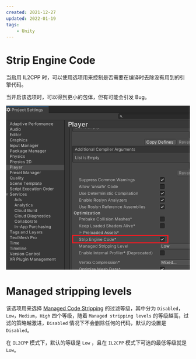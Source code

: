 ```yaml
---
created: 2021-12-27
updated: 2022-01-19
tags:
    - Unity
---
```


# Strip Engine Code

当启用 IL2CPP 时，可以使用选项用来控制是否需要在编译时去除没有用到的引擎代码。

当开启该选项时，可以得到更小的包体，但有可能会引发 Bug。

![|500](assets/Unity%20-%20PlayerSettings/image-20211227225119615.png)

# Managed stripping levels

该选项用来选择 [Managed Code Stripping](Unity%20-%20Scripting%20Architecture/Unity%20-%20Managed%20Code%20Stripping.md) 的过滤等级，其中分为 `Disabled`，`Low`，`Medium`，`High` 四个等级，随着 `Managed stripping levels` 的等级越高，过滤的策略越激进，`Disabled`  情况下不会删除任何的代码，默认的设置是 `Disabled`。  

在 `IL2CPP` 模式下，默认的等级是 `Low` ，且在 `IL2CPP` 模式下可选的最低等级就是 `Low`。